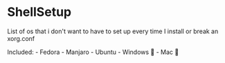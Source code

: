 # ShellSetup

List of os that i don't want to have to set up every time I install or break an xorg.conf

Included: - Fedora - Manjaro - Ubuntu - Windows 🤢 - Mac 🤢
